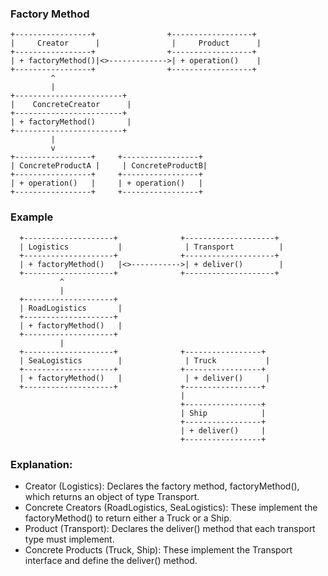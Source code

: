 
### Factory Method

    +-----------------+                +------------------+
    |     Creator      |                |     Product      |
    +-----------------+                +------------------+
    | + factoryMethod()|<>------------->| + operation()    |
    +-----------------+                +------------------+
             ^
             |
    +------------------------+           
    |    ConcreteCreator      |                  
    +------------------------+                  
    | + factoryMethod()       |                  
    +------------------------+                  
             |                               
             v
    +-----------------+     +-----------------+
    | ConcreteProductA |     | ConcreteProductB|
    +-----------------+     +-----------------+
    | + operation()   |     | + operation()   |
    +-----------------+     +-----------------+

      
### Example

      +--------------------+              +--------------------+
      | Logistics           |              | Transport          |
      +--------------------+              +--------------------+
      | + factoryMethod()   |<>----------->| + deliver()        |
      +--------------------+              +--------------------+
               ^
               |
      +--------------------+             
      | RoadLogistics       |                  
      +--------------------+                  
      | + factoryMethod()   |                  
      +--------------------+                  
               |
      +--------------------+              +-----------------+
      | SeaLogistics        |              | Truck           |
      +--------------------+              +-----------------+
      | + factoryMethod()   |              | + deliver()     |
      +--------------------+              +-----------------+
                                          |
                                          +-----------------+
                                          | Ship            |
                                          +-----------------+
                                          | + deliver()     |
                                          +-----------------+

### Explanation:
* Creator (Logistics): Declares the factory method, factoryMethod(), which returns an object of type Transport.
* Concrete Creators (RoadLogistics, SeaLogistics): These implement the factoryMethod() to return either a Truck or a Ship.
* Product (Transport): Declares the deliver() method that each transport type must implement.
* Concrete Products (Truck, Ship): These implement the Transport interface and define the deliver() method.